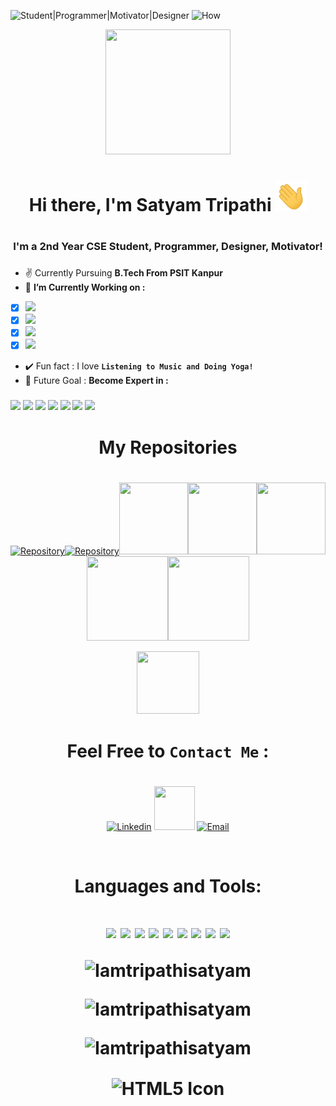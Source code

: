 ![Student|Programmer|Motivator|Designer](https://github.com/Iamtripathisatyam/iamtripathisatyam/blob/master/Content/Skills.png)
![How](https://forthebadge.com/images/badges/built-by-developers.svg)
<p align="center">
<img src="https://github.com/Iamtripathisatyam/iamtripathisatyam/blob/master/Content/github.gif" width="200px" height="200px">
 </p>
 
### <h1 align="center">Hi there, I'm Satyam Tripathi <img src="https://raw.githubusercontent.com/ABSphreak/ABSphreak/master/gifs/Hi.gif" width="50px"><h1/>
## <h3 align="center">I'm a 2nd Year CSE Student, Programmer, Designer, Motivator!<h3/>
 
- ✌️ Currently Pursuing **B.Tech From PSIT Kanpur**
- 🔭 **I’m Currently Working on :**
- [x] ![](https://img.shields.io/badge/PYTHON-PROGRAMMING-yellow.svg?label=PYTHON&style=social&logo=python&logoColor=yellow)  
- [x] ![](https://img.shields.io/badge/CANVA-DESIGNING-green.svg?label=CANVA&style=social&logo=canva&logoColor=informational)
- [x] ![](https://img.shields.io/badge/MICROSOFT-WORD-blue.svg?label=MICROSOFT&style=social&logo=microsoft-word&logoColor=blue)
- [x] ![](https://img.shields.io/badge/DATA-STRUCTURES-9cf.svg?label=DATA&style=social&logo=GraphQL&logoColor=red)
- ✔️ Fun fact : I love **`Listening to Music and Doing Yoga!`**
- 🎯 Future Goal : **Become Expert in :** 
### ![](https://img.shields.io/badge/PYTHON-yellow.svg?&style=social&logo=python&logoColor=yellow) ![](https://img.shields.io/badge/DJANGO-yellow.svg?&style=social&logo=Django&logoColor=orange) ![](https://img.shields.io/badge/FLASK-blue.svg?&style=social&logo=Flask&logoColor=red) ![](https://img.shields.io/badge/DS&AlGO-9cf.svg?&style=social&logo=Treehouse&logoColor=success) ![](https://img.shields.io/badge/APP_DESIGNING-9cf.svg?&style=social&logo=Android&logoColor=critical) ![](https://img.shields.io/badge/DART-9cf.svg?&style=social&logo=Dart&logoColor=black) ![](https://img.shields.io/badge/FLUTTER-9cf.svg?&style=social&logo=Flutter&logoColor=blue)<br/>
### <h1 align="center">**My Repositories**<h1/>
 <body><div class="img1"><p align='center'>
 <a href="https://github.com/Iamtripathisatyam/Python-Projects" target="_blank"><img src="https://github.com/Iamtripathisatyam/iamtripathisatyam/blob/master/Content/Python_Projects.png" alt="Repository" width="110" height="115"></a><a href="https://github.com/Iamtripathisatyam/Python-Programs" target="_blank"><img src="https://github.com/Iamtripathisatyam/iamtripathisatyam/blob/master/Content/python_programs.png" alt="Repository" width="110" height="115"></a><a href="https://github.com/Iamtripathisatyam/Python-Hackerrank-Solutions"><img src="https://github.com/Iamtripathisatyam/iamtripathisatyam/blob/master/Content/hackerrank.png" width="110" height="115"></a></a><a href="https://github.com/Iamtripathisatyam/C-Programs"><img src="https://github.com/Iamtripathisatyam/iamtripathisatyam/blob/master/Content/C_Programs.png" width="110" height="115"></a><a href="https://github.com/Iamtripathisatyam/C-Programming-Projects"><img src="https://github.com/Iamtripathisatyam/iamtripathisatyam/blob/master/Content/C_projects.png" width="110" height="115"><a href="https://github.com/Iamtripathisatyam/Data-Structure-Programs"><img src="https://github.com/Iamtripathisatyam/iamtripathisatyam/blob/master/Content/go-removebg-preview.png" width="130" height="135"></a><a href="https://github.com/Iamtripathisatyam/Data_Structure_Notes"><img src="https://github.com/Iamtripathisatyam/iamtripathisatyam/blob/master/Content/DS_NOTES.png" width="130" height="135"></a>
<p/>
</div>
</body>
 
  <p align="center">
<img src="https://github.com/Iamtripathisatyam/iamtripathisatyam/blob/master/Content/Bar.gif" width="100px" height="100px">
 </p>

 ### <h1 align="center">Feel Free to **`Contact Me`** : <h1/>
 <body>
    <div class="img1">
     <p align='center'>
 <a href="https://www.linkedin.com/in/Satyam-Tripathi-536b561b1" target="_blank"><img src="https://icons.iconarchive.com/icons/uiconstock/folded-social-media/64/Linkedin-icon.png" alt="Linkedin"></a> <a href="https://www.hackerrank.com/tripathiishere" target="_blank"><img src="https://github.com/Iamtripathisatyam/iamtripathisatyam/blob/master/Content/ranks-removebg-preview.png" balt="Linkedin" width="65" height="70"></a> 
 <a href="mailto:thingstesting2020@gmail.com" target="_blank"><img src="https://icons.iconarchive.com/icons/alecive/flatwoken/64/Apps-Gmail-B-icon.png" alt="Email"></a>
  <p/>
</div>
</body>
   <br/>
 <h1 align="center">Languages and Tools:<h1/>
 
<p align="center">
<img src="https://icons.iconarchive.com/icons/papirus-team/papirus-apps/72/python-icon.png">
<img src="https://icons.iconarchive.com/icons/mattahan/umicons/72/Letter-C-icon.png">
<img src="https://icons.iconarchive.com/icons/graphics-vibe/developer/72/html-5-icon.png">
<img src="https://icons.iconarchive.com/icons/graphicloads/colorful-long-shadow/72/Networking-icon.png">
<img src="https://icons.iconarchive.com/icons/papirus-team/papirus-apps/72/pycharm-icon.png">
<img src="https://icons.iconarchive.com/icons/benjigarner/softdimension/72/MS-Word-2-icon.png">
<img src="https://icons.iconarchive.com/icons/hopstarter/sleek-xp-software/72/Dev-icon.png">
<img src="https://icons.iconarchive.com/icons/rud3boy/mac-apps/72/ps-icon.png">
<img src="https://icons.iconarchive.com/icons/papirus-team/papirus-apps/72/visual-studio-code-icon.png">
 </p>

<p align="center">
<img src="https://github-readme-stats.vercel.app/api?username=Iamtripathisatyam&show_icons=true&theme=dracula" alt="Iamtripathisatyam" />
</p>
<p align="center">
<img src="https://github-readme-stats.vercel.app/api/top-langs/?username=Iamtripathisatyam&theme=dracula&layout=compact" alt="Iamtripathisatyam" />
</p>
<p align="center">
<img src="https://komarev.com/ghpvc/?username=Iamtripathisatyam" alt=Iamtripathisatyam />
</p>
<p align="center">
<img src="https://github.com/Iamtripathisatyam/iamtripathisatyam/blob/master/Content/TOH.gif" alt="HTML5 Icon" align='center' style="float:center;width:128px;height:128px;">
</p>
